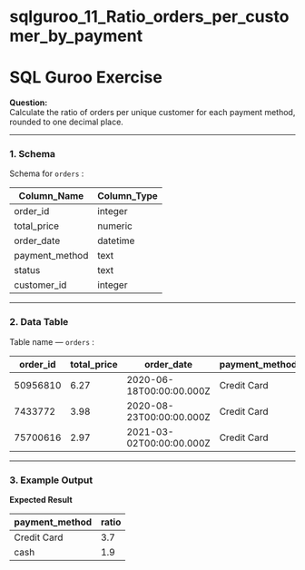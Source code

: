 # sqlguroo_11_Ratio_orders_per_customer_by_payment

# SQL Guroo Exercise

**Question:**  
Calculate the ratio of orders per unique customer for each payment method, rounded to one decimal place.

---

### 1. Schema
Schema for `orders` :  

| Column_Name   | Column_Type |
|---------------|-------------|
| order_id      | integer     |
| total_price   | numeric     |
| order_date    | datetime    |
| payment_method| text        |
| status        | text        |
| customer_id   | integer     |

---

### 2. Data Table
Table name — `orders` :  

| order_id | total_price | order_date               | payment_method | status     | customer_id |
|----------|-------------|--------------------------|----------------|------------|-------------|
| 50956810 | 6.27        | 2020-06-18T00:00:00.000Z | Credit Card    | processed  | 706740      |
| 7433772  | 3.98        | 2020-08-23T00:00:00.000Z | Credit Card    | processed  | 239532      |
| 75700616 | 2.97        | 2021-03-02T00:00:00.000Z | Credit Card    | processed  | 573977      |

---

### 3. Example Output
**Expected Result**  

| payment_method | ratio |
|----------------|-------|
| Credit Card    | 3.7   |
| cash           | 1.9   |